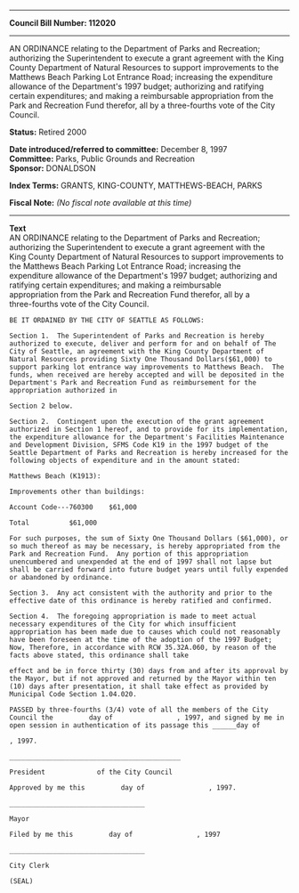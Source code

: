 * * * * *  
  
**Council Bill Number: [](#h0)[](#h2)112020**  
  
* * * * *  
  
AN ORDINANCE relating to the Department of Parks and Recreation; authorizing the Superintendent to execute a grant agreement with the King County Department of Natural Resources to support improvements to the Matthews Beach Parking Lot Entrance Road; increasing the expenditure allowance of the Department's 1997 budget; authorizing and ratifying certain expenditures; and making a reimbursable appropriation from the Park and Recreation Fund therefor, all by a three-fourths vote of the City Council.  
  
**Status:** Retired 2000   
  
**Date introduced/referred to committee:** December 8, 1997   
**Committee:** Parks, Public Grounds and Recreation   
**Sponsor:** DONALDSON   
  
**Index Terms:** GRANTS, KING-COUNTY, MATTHEWS-BEACH, PARKS  
  
**Fiscal Note:** *(No fiscal note available at this time)*  
  
* * * * *  
  
**Text**  
    AN ORDINANCE relating to the Department of Parks and Recreation;  
    authorizing the Superintendent to execute a grant agreement with the  
    King County Department of Natural Resources to support improvements to  
    the Matthews Beach Parking Lot Entrance Road; increasing the  
    expenditure allowance of the Department's 1997 budget; authorizing and  
    ratifying certain expenditures; and making a reimbursable  
    appropriation from the Park and Recreation Fund therefor, all by a  
    three-fourths vote of the City Council.  
  
    BE IT ORDAINED BY THE CITY OF SEATTLE AS FOLLOWS:  
  
    Section 1.  The Superintendent of Parks and Recreation is hereby  
    authorized to execute, deliver and perform for and on behalf of The  
    City of Seattle, an agreement with the King County Department of  
    Natural Resources providing Sixty One Thousand Dollars($61,000) to  
    support parking lot entrance way improvements to Matthews Beach.  The  
    funds, when received are hereby accepted and will be deposited in the  
    Department's Park and Recreation Fund as reimbursement for the  
    appropriation authorized in  
  
    Section 2 below.  
  
    Section 2.  Contingent upon the execution of the grant agreement  
    authorized in Section 1 hereof, and to provide for its implementation,  
    the expenditure allowance for the Department's Facilities Maintenance  
    and Development Division, SFMS Code K19 in the 1997 budget of the  
    Seattle Department of Parks and Recreation is hereby increased for the  
    following objects of expenditure and in the amount stated:  
  
    Matthews Beach (K1913):  
  
    Improvements other than buildings:  
  
    Account Code---760300    $61,000  
  
    Total          $61,000  
  
    For such purposes, the sum of Sixty One Thousand Dollars ($61,000), or  
    so much thereof as may be necessary, is hereby appropriated from the  
    Park and Recreation Fund.  Any portion of this appropriation  
    unencumbered and unexpended at the end of 1997 shall not lapse but  
    shall be carried forward into future budget years until fully expended  
    or abandoned by ordinance.  
  
    Section 3.  Any act consistent with the authority and prior to the  
    effective date of this ordinance is hereby ratified and confirmed.  
  
    Section 4.  The foregoing appropriation is made to meet actual  
    necessary expenditures of the City for which insufficient  
    appropriation has been made due to causes which could not reasonably  
    have been foreseen at the time of the adoption of the 1997 Budget;  
    Now, Therefore, in accordance with RCW 35.32A.060, by reason of the  
    facts above stated, this ordinance shall take  
  
    effect and be in force thirty (30) days from and after its approval by  
    the Mayor, but if not approved and returned by the Mayor within ten  
    (10) days after presentation, it shall take effect as provided by  
    Municipal Code Section 1.04.020.  
  
    PASSED by three-fourths (3/4) vote of all the members of the City  
    Council the         day of                , 1997, and signed by me in  
    open session in authentication of its passage this ______day of  
  
    , 1997.  
  
    ___________________________________________  
  
    President             of the City Council  
  
    Approved by me this         day of                , 1997.  
  
    __________________________________  
  
    Mayor  
  
    Filed by me this         day of                , 1997  
  
    __________________________________  
  
    City Clerk  
  
    (SEAL)  

